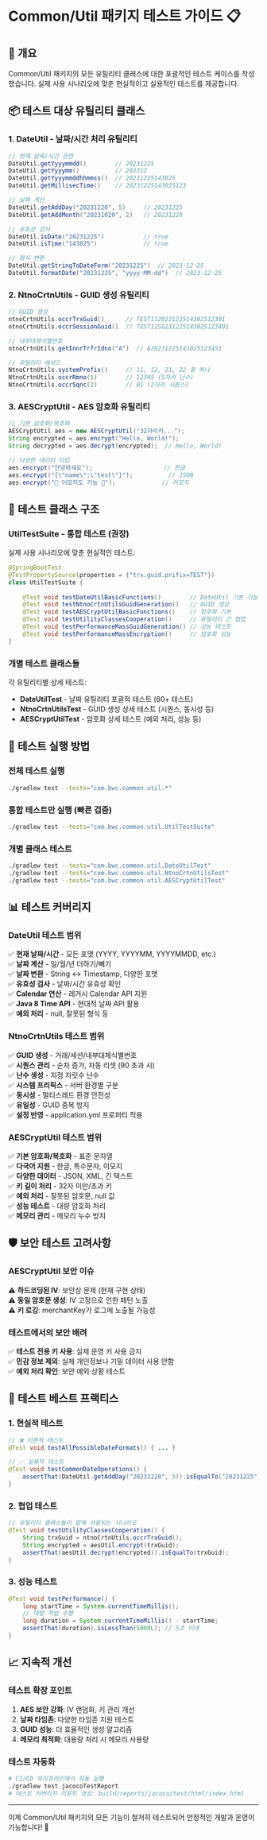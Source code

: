 # Common/Util 패키지 테스트 가이드 📋

## 🎯 개요
Common/Util 패키지의 모든 유틸리티 클래스에 대한 포괄적인 테스트 케이스를 작성했습니다. 실제 사용 시나리오에 맞춘 현실적이고 실용적인 테스트를 제공합니다.

## 📦 테스트 대상 유틸리티 클래스

### 1. **DateUtil** - 날짜/시간 처리 유틸리티
```java
// 현재 날짜/시간 관련
DateUtil.getYyyymmdd()        // 20231225
DateUtil.getYyyymm()          // 202312  
DateUtil.getYyyymmddhhmmss()  // 20231225143025
DateUtil.getMillisecTime()    // 20231225143025123

// 날짜 계산
DateUtil.getAddDay("20231220", 5)     // 20231225
DateUtil.getAddMonth("20231020", 2)   // 20231220

// 유효성 검사
DateUtil.isDate("20231225")           // true
DateUtil.isTime("143025")             // true

// 형식 변환
DateUtil.getStringToDateForm("20231225")  // 2023-12-25
DateUtil.formatDate("20231225", "yyyy-MM-dd")  // 2023-12-25
```

### 2. **NtnoCrtnUtils** - GUID 생성 유틸리티
```java
// GUID 생성
ntnoCrtnUtils.occrTrxGuid()      // TEST112023122514302512301
ntnoCrtnUtils.occrSessionGuid()  // TEST11SG231225143025123401

// 내부대체식별번호
ntnoCrtnUtils.getInnrTrfrIdno("A")  // A20231225143025123451

// 유틸리티 메서드
NtnoCrtnUtils.systemPrefix()     // 11, 12, 21, 22 중 하나
NtnoCrtnUtils.occrRmno(5)        // 12345 (5자리 난수)
NtnoCrtnUtils.occrSqnc(2)        // 01 (2자리 시퀀스)
```

### 3. **AESCryptUtil** - AES 암호화 유틸리티
```java
// 기본 암호화/복호화
AESCryptUtil aes = new AESCryptUtil("32자리키...");
String encrypted = aes.encrypt("Hello, World!");
String decrypted = aes.decrypt(encrypted);  // Hello, World!

// 다양한 데이터 타입
aes.encrypt("안녕하세요");                    // 한글
aes.encrypt("{\"name\":\"test\"}");          // JSON
aes.encrypt("🚀 이모지도 가능 🎉");             // 이모지
```

## 🧪 테스트 클래스 구조

### **UtilTestSuite** - 통합 테스트 (권장)
실제 사용 시나리오에 맞춘 현실적인 테스트:

```java
@SpringBootTest
@TestPropertySource(properties = {"trx.guid.prifix=TEST"})
class UtilTestSuite {
    
    @Test void testDateUtilBasicFunctions()        // DateUtil 기본 기능
    @Test void testNtnoCrtnUtilsGuidGeneration()   // GUID 생성
    @Test void testAESCryptUtilBasicFunctions()    // 암호화 기본
    @Test void testUtilityClassesCooperation()     // 유틸리티 간 협업
    @Test void testPerformanceMassGuidGeneration() // 성능 테스트
    @Test void testPerformanceMassEncryption()     // 암호화 성능
}
```

### **개별 테스트 클래스들**
각 유틸리티별 상세 테스트:

- **DateUtilTest** - 날짜 유틸리티 포괄적 테스트 (80+ 테스트)
- **NtnoCrtnUtilsTest** - GUID 생성 상세 테스트 (시퀀스, 동시성 등)
- **AESCryptUtilTest** - 암호화 상세 테스트 (예외 처리, 성능 등)

## 🚀 테스트 실행 방법

### 전체 테스트 실행
```bash
./gradlew test --tests="com.bwc.common.util.*"
```

### 통합 테스트만 실행 (빠른 검증)
```bash
./gradlew test --tests="com.bwc.common.util.UtilTestSuite"
```

### 개별 클래스 테스트
```bash
./gradlew test --tests="com.bwc.common.util.DateUtilTest"
./gradlew test --tests="com.bwc.common.util.NtnoCrtnUtilsTest"
./gradlew test --tests="com.bwc.common.util.AESCryptUtilTest"
```

## 📊 테스트 커버리지

### **DateUtil** 테스트 범위
✅ **현재 날짜/시간** - 모든 포맷 (YYYY, YYYYMM, YYYYMMDD, etc.)  
✅ **날짜 계산** - 일/월/년 더하기/빼기  
✅ **날짜 변환** - String ↔ Timestamp, 다양한 포맷  
✅ **유효성 검사** - 날짜/시간 유효성 확인  
✅ **Calendar 연산** - 레거시 Calendar API 지원  
✅ **Java 8 Time API** - 현대적 날짜 API 활용  
✅ **예외 처리** - null, 잘못된 형식 등  

### **NtnoCrtnUtils** 테스트 범위
✅ **GUID 생성** - 거래/세션/내부대체식별번호  
✅ **시퀀스 관리** - 순차 증가, 자동 리셋 (90 초과 시)  
✅ **난수 생성** - 지정 자릿수 난수  
✅ **시스템 프리픽스** - 서버 환경별 구분  
✅ **동시성** - 멀티스레드 환경 안전성  
✅ **유일성** - GUID 중복 방지  
✅ **설정 반영** - application.yml 프로퍼티 적용  

### **AESCryptUtil** 테스트 범위
✅ **기본 암호화/복호화** - 표준 문자열  
✅ **다국어 지원** - 한글, 특수문자, 이모지  
✅ **다양한 데이터** - JSON, XML, 긴 텍스트  
✅ **키 길이 처리** - 32자 미만/초과 키  
✅ **예외 처리** - 잘못된 암호문, null 값  
✅ **성능 테스트** - 대량 암호화 처리  
✅ **메모리 관리** - 메모리 누수 방지  

## 🛡️ 보안 테스트 고려사항

### **AESCryptUtil 보안 이슈**
⚠️ **하드코딩된 IV**: 보안상 문제 (현재 구현 상태)  
⚠️ **동일 암호문 생성**: IV 고정으로 인한 패턴 노출  
⚠️ **키 로깅**: merchantKey가 로그에 노출될 가능성  

### **테스트에서의 보안 배려**
✅ **테스트 전용 키 사용**: 실제 운영 키 사용 금지  
✅ **민감 정보 제외**: 실제 개인정보나 기밀 데이터 사용 안함  
✅ **예외 처리 확인**: 보안 예외 상황 테스트  

## 🎨 테스트 베스트 프랙티스

### **1. 현실적 테스트**
```java
// ❌ 이론적 테스트
@Test void testAllPossibleDateFormats() { ... }

// ✅ 실용적 테스트  
@Test void testCommonDateOperations() {
    assertThat(DateUtil.getAddDay("20231220", 5)).isEqualTo("20231225");
}
```

### **2. 협업 테스트**
```java
// 유틸리티 클래스들이 함께 사용되는 시나리오
@Test void testUtilityClassesCooperation() {
    String trxGuid = ntnoCrtnUtils.occrTrxGuid();
    String encrypted = aesUtil.encrypt(trxGuid);
    assertThat(aesUtil.decrypt(encrypted)).isEqualTo(trxGuid);
}
```

### **3. 성능 테스트**
```java
@Test void testPerformance() {
    long startTime = System.currentTimeMillis();
    // 대량 작업 수행
    long duration = System.currentTimeMillis() - startTime;
    assertThat(duration).isLessThan(5000L); // 5초 이내
}
```

## 📈 지속적 개선

### **테스트 확장 포인트**
1. **AES 보안 강화**: IV 랜덤화, 키 관리 개선
2. **날짜 타임존**: 다양한 타임존 지원 테스트
3. **GUID 성능**: 더 효율적인 생성 알고리즘
4. **메모리 최적화**: 대용량 처리 시 메모리 사용량

### **테스트 자동화**
```bash
# CI/CD 파이프라인에서 자동 실행
./gradlew test jacocoTestReport
# 테스트 커버리지 리포트 생성: build/reports/jacoco/test/html/index.html
```

---

이제 Common/Util 패키지의 모든 기능이 철저히 테스트되어 안정적인 개발과 운영이 가능합니다! 🎉